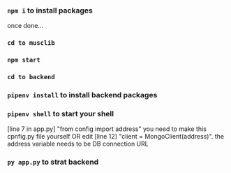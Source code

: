 ### `npm i` to install packages
once done...
### `cd to musclib`
### `npm start`


### `cd to backend`

### `pipenv install` to install backend packages

### `pipenv shell` to start your shell

[line 7 in app.py] "from config import address" you need to make this cpnfig.py file yourself 
OR 
edit [line 12] "client = MongoClient(address)". the address variable needs to be DB connection URL

### `py app.py` to strat backend


